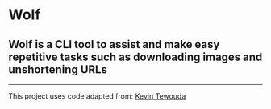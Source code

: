 # **Wolf**
## Wolf is a CLI tool to assist and make easy repetitive tasks such as downloading images and unshortening URLs 
---
This project uses code adapted from: [Kevin Tewouda](https://lewoudar.medium.com/click-a-beautiful-python-library-to-write-cli-applications-9c8154847066)
